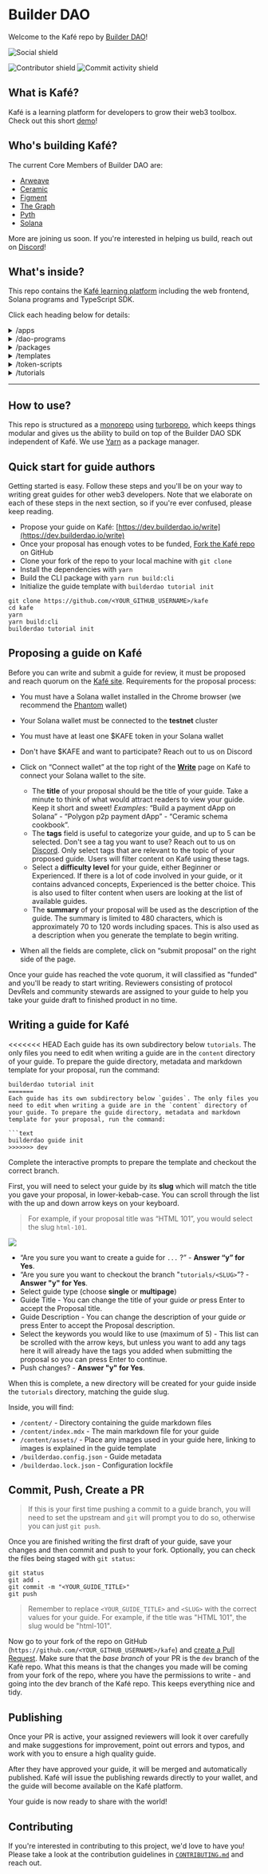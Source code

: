 # Builder DAO

Welcome to the Kafé repo by [Builder DAO](https://builderdao.notion.site)!

![Social shield](https://img.shields.io/twitter/follow/TheBuilderDAO?style=social)

![Contributor shield](https://img.shields.io/github/contributors/TheBuilderDAO/kafe?style=plastic)
![Commit activity shield](https://img.shields.io/github/commit-activity/m/TheBuilderDAO/kafe?style=plastic)

## What is Kafé?

Kafé is a learning platform for developers to grow their web3 toolbox. Check out this short [demo](https://youtu.be/eYGO8irDl-g)!

## Who's building Kafé?

The current Core Members of Builder DAO are:

- [Arweave](https://arweave.org)
- [Ceramic](https://ceramic.network)
- [Figment](https://figment.io)
- [The Graph](https://thegraph.com)
- [Pyth](https://pyth.network)
- [Solana](https://solana.com)

More are joining us soon. If you're interested in helping us build, reach out on [Discord](https://discord.gg/r4vNRUTXY9)!

## What's inside?

This repo contains the [Kafé learning platform](https://dev.builderdao.io) including the web frontend, Solana programs and TypeScript SDK.

Click each heading below for details:

<details>
 <summary>/apps</summary>

- `/web` - Kafé by Builder DAO frontend
  - `/components` - ReactJS components
  - `/hooks` - React Hooks specific to Kafé
  - `/pages` - Next.js API & page routes
  - `/styles` - This project uses [TailwindCSS](https://tailwindcss.com/)
  </details>

<details>
 <summary>/dao-programs</summary>

- `/migrations/deploy.js` - Deployment script
- `/programs/<solana-program-name>` - Solana program
  - `/src/`: Rust source code for the program
  - `/tests/`: Rust tests for the program
  - `/ts-sdk/`: TypeScript SDK source code
  </details>

<details>
 <summary>/packages</summary>

- `/ui`- A stub React component library
- `/config` - `eslint` configurations (includes `eslint-config-next` and `eslint-config-prettier`)
- `/tsconfig` - TypeScript configuration used throughout the repo
- `/md-utils` - Utilities for parsing markdown files
</details>

<details>
 <summary>/templates</summary>

- `/multipage` - A template for longer guides
- `/simple` - A single page guide template
</details>

<details>
 <summary>/token-scripts</summary>

- `/keypairs` - Solana keypairs for token scripts
- `/token-list` - SPL token metadata directory
- `/token-list/logo/` - SPL token images directory
- `/token-list/token-registry.json` - SPL token metadata
- `/utils` - TypeScript SDK helpers
</details>

<details>
 <summary>/tutorials</summary>

- `/<guide-name>`
  - `/content/assets/` - Images used in the guide are stored here
  - `/content/index.mdx` - Main guide content
  - `/content/<filename>.mdx` - Additional pages, if required
  - `/builderdao.config.json` - Configuration file for the guide
  - `/builderdao.lock.json` - Autogenerated guide lockfile
  </details>

---

## How to use?

This repo is structured as a [monorepo](https://monorepo.tools) using [turborepo](https://turborepo.org), which keeps things modular and gives us the ability to build on top of the Builder DAO SDK independent of Kafé. We use [Yarn](https://yarnpkg.com/) as a package manager.

## Quick start for guide authors

Getting started is easy. Follow these steps and you'll be on your way to writing great guides for other web3 developers. Note that we elaborate on each of these steps in the next section, so if you're ever confused, please keep reading.

- Propose your guide on Kafé: [https://dev.builderdao.io/write](https://dev.builderdao.io/write)
- Once your proposal has enough votes to be funded, [Fork the Kafé repo](https://docs.github.com/en/get-started/quickstart/fork-a-repo) on GitHub
- Clone your fork of the repo to your local machine with `git clone`
- Install the dependencies with `yarn`
- Build the CLI package with `yarn run build:cli`
- Initialize the guide template with `builderdao tutorial init`

```text
git clone https://github.com/<YOUR_GITHUB_USERNAME>/kafe
cd kafe
yarn
yarn build:cli
builderdao tutorial init
```

## Proposing a guide on Kafé

Before you can write and submit a guide for review, it must be proposed and reach quorum on the [Kafé site](https://dev.builderdao.io/). Requirements for the proposal process:

- You must have a Solana wallet installed in the Chrome browser (we recommend the [Phantom](https://phantom.app) wallet)
- Your Solana wallet must be connected to the **testnet** cluster
- You must have at least one $KAFE token in your Solana wallet
- Don't have $KAFE and want to participate? Reach out to us on Discord

- Click on “Connect wallet” at the top right of the **[Write](https://dev.builderdao.io/write)** page on Kafé to connect your Solana wallet to the site.
  - The **title** of your proposal should be the title of your guide. Take a minute to think of what would attract readers to view your guide. Keep it short and sweet! _Examples_: “Build a payment dApp on Solana” - “Polygon p2p payment dApp” - “Ceramic schema cookbook”.
  - The **tags** field is useful to categorize your guide, and up to 5 can be selected. Don't see a tag you want to use? Reach out to us on [Discord](https://discord.gg/r4vNRUTXY9).
    Only select tags that are relevant to the topic of your proposed guide. Users will filter content on Kafé using these tags.
  - Select a **difficulty level** for your guide, either Beginner or Experienced. If there is a lot of code involved in your guide, or it contains advanced concepts, Experienced is the better choice. This is also used to filter content when users are looking at the list of available guides.
  - The **summary** of your proposal will be used as the description of the guide. The summary is limited to 480 characters, which is approximately 70 to 120 words including spaces. This is also used as a description when you generate the template to begin writing.
- When all the fields are complete, click on “submit proposal” on the right side of the page.

Once your guide has reached the vote quorum, it will classified as "funded" and you'll be ready to start writing.
Reviewers consisting of protocol DevRels and community stewards are assigned to your guide to help you take your guide draft to finished product in no time.

## Writing a guide for Kafé

<<<<<<< HEAD
Each guide has its own subdirectory below `tutorials`. The only files you need to edit when writing a guide are in the `content` directory of your guide. To prepare the guide directory, metadata and markdown template for your proposal, run the command:

```text
builderdao tutorial init
=======
Each guide has its own subdirectory below `guides`. The only files you need to edit when writing a guide are in the `content` directory of your guide. To prepare the guide directory, metadata and markdown template for your proposal, run the command:

```text
builderdao guide init
>>>>>>> dev
```

Complete the interactive prompts to prepare the template and checkout the correct branch.

First, you will need to select your guide by its **slug** which will match the title you gave your proposal, in lower-kebab-case. You can scroll through the list with the up and down arrow keys on your keyboard.

> For example, if your proposal title was “HTML 101”, you would select the slug `html-101`.

![](./assets/tutorial_init_1.png)

- “Are you sure you want to create a guide for `...` ?” - **Answer “y” for Yes**.
- “Are you sure you want to checkout the branch "`tutorials/<SLUG>`”? - **Answer "y" for Yes**.
- Select guide type (choose **single** or **multipage**)
- Guide Title - You can change the title of your guide _or_ press Enter to accept the Proposal title.
- Guide Description - You can change the description of your guide _or_ press Enter to accept the Proposal description.
- Select the keywords you would like to use (maximum of 5) - This list can be scrolled with the arrow keys, but unless you want to add any tags here it will already have the tags you added when submitting the proposal so you can press Enter to continue.
- Push changes? - **Answer "y" for Yes**.

When this is complete, a new directory will be created for your guide inside the `tutorials` directory, matching the guide slug.

Inside, you will find:

- `/content/` - Directory containing the guide markdown files
- `/content/index.mdx` - The main markdown file for your guide
- `/content/assets/` - Place any images used in your guide here, linking to images is explained in the guide template
- `/builderdao.config.json` - Guide metadata
- `/builderdao.lock.json` - Configuration lockfile

## Commit, Push, Create a PR

> If this is your first time pushing a commit to a guide branch, you will need to set the upstream and `git` will prompt you to do so, otherwise you can just `git push`.

Once you are finished writing the first draft of your guide, save your changes and then commit and push to your fork. Optionally, you can check the files being staged with `git status`:

```text
git status
git add .
git commit -m "<YOUR_GUIDE_TITLE>"
git push
```

> Remember to replace `<YOUR_GUIDE_TITLE>` and `<SLUG>` with the correct values for your guide. For example, if the title was "HTML 101", the slug would be "html-101".

Now go to your fork of the repo on GitHub (`https://github.com/<YOUR_GITHUB_USERNAME>/kafe`) and [create a Pull Request](https://docs.github.com/en/pull-requests/collaborating-with-pull-requests/proposing-changes-to-your-work-with-pull-requests/creating-a-pull-request). Make sure that the _base branch_ of your PR is the `dev` branch of the Kafè repo. What this means is that the changes you made will be coming from your fork of the repo, where you have the permissions to write - and going into the dev branch of the Kafé repo. This keeps everything nice and tidy.

## Publishing

Once your PR is active, your assigned reviewers will look it over carefully and make suggestions for improvement, point out errors and typos, and work with you to ensure a high quality guide.

After they have approved your guide, it will be merged and automatically published. Kafé will issue the publishing rewards directly to your wallet, and the guide will become available on the Kafé platform.

Your guide is now ready to share with the world!

## Contributing

If you're interested in contributing to this project, we'd love to have you! Please take a look at the contribution guidelines in [`CONTRIBUTING.md`](./CONTRIBUTING.md) and reach out.
